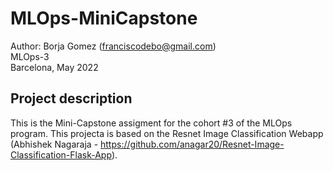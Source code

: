 # MLOps-MiniCapstone

Author: Borja Gomez (franciscodebo@gmail.com)  
MLOps-3  
Barcelona, May 2022
## Project description

This is the Mini-Capstone assigment for the cohort #3 of the MLOps program. This projecta is based on the Resnet Image Classification Webapp (Abhishek Nagaraja - https://github.com/anagar20/Resnet-Image-Classification-Flask-App).

